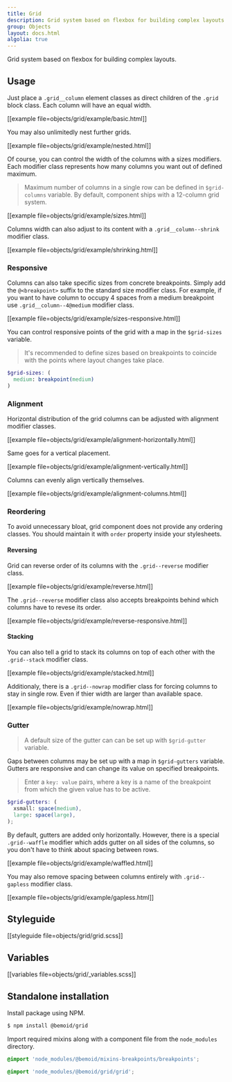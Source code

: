 ```yaml
---
title: Grid
description: Grid system based on flexbox for building complex layouts.
group: Objects
layout: docs.html
algolia: true
---
```


Grid system based on flexbox for building complex layouts.

## Usage

Just place a `.grid__column` element classes as direct children of the `.grid` block class. Each column will have an equal width.

[[example file=objects/grid/example/basic.html]]

You may also unlimitedly nest further grids.

[[example file=objects/grid/example/nested.html]]

Of course, you can control the width of the columns with a sizes modifiers. Each modifier class represents how many columns you want out of defined maximum.

> Maximum number of columns in a single row can be defined in `$grid-columns` variable. By default, component ships with a 12-column grid system.

[[example file=objects/grid/example/sizes.html]]

Columns width can also adjust to its content with a `.grid__column--shrink` modifier class.

[[example file=objects/grid/example/shrinking.html]]

### Responsive

Columns can also take specific sizes from concrete breakpoints. Simply add the `@<breakpoint>` suffix to the standard size modifier class. For example, if you want to have column to occupy 4 spaces from a medium breakpoint use `.grid__column--4@medium` modifier class.

[[example file=objects/grid/example/sizes-responsive.html]]

You can control responsive points of the grid with a map in the `$grid-sizes` variable.

> It's recommended to define sizes based on breakpoints to coincide with the points where layout changes take place.

```scss
$grid-sizes: (
  medium: breakpoint(medium)
)
```

### Alignment

Horizontal distribution of the grid columns can be adjusted with alignment modifier classes.

[[example file=objects/grid/example/alignment-horizontally.html]]

Same goes for a vertical placement.

[[example file=objects/grid/example/alignment-vertically.html]]

Columns can evenly align vertically themselves.

[[example file=objects/grid/example/alignment-columns.html]]

### Reordering

To avoid unnecessary bloat, grid component does not provide any ordering classes. You should maintain it with `order` property inside your stylesheets.

#### Reversing

Grid can reverse order of its columns with the `.grid--reverse` modifier class.

[[example file=objects/grid/example/reverse.html]]

The `.grid--reverse` modifier class also accepts breakpoints behind which columns have to revese its order.

[[example file=objects/grid/example/reverse-responsive.html]]

#### Stacking

You can also tell a grid to stack its columns on top of each other with the `.grid--stack` modifier class.

[[example file=objects/grid/example/stacked.html]]

Additionaly, there is a `.grid--nowrap` modifier class for forcing columns to stay in single row. Even if thier width are larger than available space.

[[example file=objects/grid/example/nowrap.html]]

### Gutter

> A default size of the gutter can can be set up with `$grid-gutter` variable.

Gaps between columns may be set up with a map in `$grid-gutters` variable. Gutters are responsive and can change its value on specified breakpoints.

> Enter a `key: value` pairs, where a key is a name of the breakpoint from which the given value has to be active.

```scss
$grid-gutters: (
  xsmall: space(medium),
  large: space(large),
);
```

By default, gutters are added only horizontally. However, there is a special `.grid--waffle` modifier which adds gutter on all sides of the columns, so you don't have to think about spacing between rows.

[[example file=objects/grid/example/waffled.html]]

You may also remove spacing between columns entirely with `.grid--gapless` modifier class.

[[example file=objects/grid/example/gapless.html]]

## Styleguide

[[styleguide file=objects/grid/grid.scss]]

## Variables

[[variables file=objects/grid/_variables.scss]]

## Standalone installation

Install package using NPM.

```bash
$ npm install @bemoid/grid
```

Import required mixins along with a component file from the `node_modules` directory.

```scss
@import 'node_modules/@bemoid/mixins-breakpoints/breakpoints';

@import 'node_modules/@bemoid/grid/grid';
```
